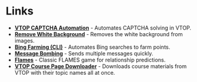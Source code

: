 # Links

- [**VTOP CAPTCHA Automation**](https://github.com/tarun-ainampudi/Python/tree/main/auto-js/WebAutomation) - Automates CAPTCHA solving in VTOP.  
- [**Remove White Background**](https://github.com/tarun-ainampudi/Python/tree/main/ImageProcessing) - Removes the white background from images.  
- [**Bing Farming (CLI)**](https://github.com/tarun-ainampudi/Python/blob/main/bing-points/bpc.py) - Automates Bing searches to farm points.  
- [**Message Bombing**](https://github.com/tarun-ainampudi/Python/blob/main/Prep/MB.py) - Sends multiple messages quickly.  
- [**Flames**](https://github.com/tarun-ainampudi/Python/blob/main/Prep/Flames.py) - Classic FLAMES game for relationship predictions.  
- [**VTOP Course Page Downloader**](https://github.com/tarun-ainampudi/Python/blob/main/auto-js/WebAutomation/coursepage_download_v2.js) - Downloads course materials from VTOP with their topic names all at once.  

